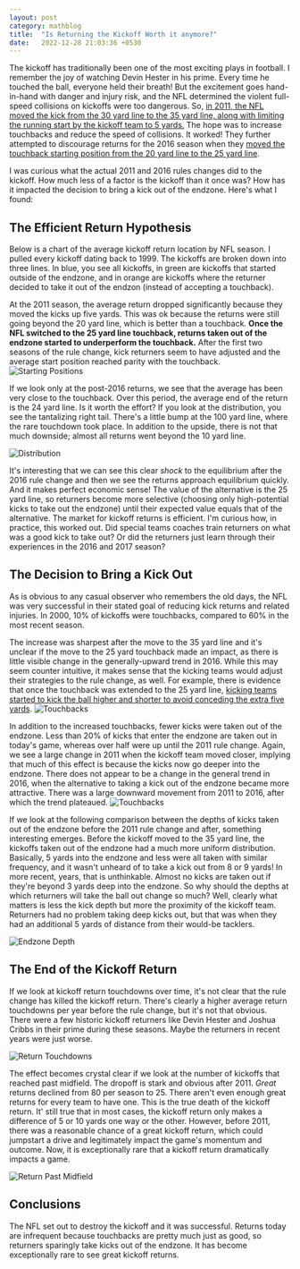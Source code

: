 ```yaml
---
layout: post
category: mathblog
title:  "Is Returning the Kickoff Worth it anymore?"
date:   2022-12-28 21:03:36 +0530
---
```


The kickoff has traditionally been one of the most exciting plays in football. I remember the joy of watching Devin Hester in his prime. Every time he touched the ball, everyone held their breath! But the excitement goes hand-in-hand with danger and injury risk, and the NFL determined the violent full-speed collisions on kickoffs were too dangerous. So, [in 2011, the NFL moved the kick from the 30 yard line to the 35 yard line, along with limiting the running start by the kickoff team to 5 yards.](https://bleacherreport.com/articles/1343646-is-new-nfl-kickoff-rule-really-better-for-player-safety#:~:text=In%202010%2C%20the%20NFL%20passed,a%20five%2Dyard%20head%20start) The hope was to increase touchbacks and reduce the speed of collisions. It worked! They further attempted to discourage returns for the 2016 season when they [moved the touchback starting position from the 20 yard line to the 25 yard line](https://www.washingtonpost.com/news/sports/wp/2016/03/23/nfl-owners-approve-25-yard-touchback-rule-change-double-unsportsmanlike-conduct-ejections/). 

I was curious what the actual 2011 and 2016 rules changes did to the kickoff. How much less of a factor is the kickoff than it once was? How has it impacted the decision to bring a kick out of the endzone. Here's what I found:

## The Efficient Return Hypothesis
Below is a chart of the average kickoff return location by NFL season. I pulled every kickoff dating back to 1999. The kickoffs are broken down into three lines. In blue, you see all kickoffs, in green are kickoffs that started outside of the endzone, and in orange are kickoffs where the returner decided to take it out of the endzon (instead of accepting a touchback). 

At the 2011 season, the average return dropped significantly because they moved the kicks up five yards. This was ok because the returns were still going beyond the 20 yard line, which is better than a touchback. **Once the NFL switched to the 25 yard line touchback, returns taken out of the endzone started to underperform the touchback.** After the first two seasons of the rule change, kick returners seem to have adjusted and the average start position reached parity with the touchback. 
![Starting Positions](/assets/kickoffreturns/average_returns_over_time.jpeg) 

If we look only at the post-2016 returns, we see that the average has been very close to the touchback. Over this period, the average end of the return is the 24 yard line. Is it worth the effort? If you look at the distribution, you see the tantalizing right tail. There's a little bump at the 100 yard line, where the rare touchdown took place. In addition to the upside, there is not that much downside; almost all returns went beyond the 10 yard line. 

![Distribution](/assets/kickoffreturns/post_2016_distribution.jpeg)

It's interesting that we can see this clear *shock* to the equilibrium after the 2016 rule change and then we see the returns approach equilibrium quickly. And it makes perfect economic sense! The value of the alternative is the 25 yard line, so returners become more selective (choosing only high-potential kicks to take out the endzone) until their expected value equals that of the alternative. The market for kickoff returns is efficient. I'm curious how, in practice, this worked out. Did special teams coaches train returners on what was a good kick to take out? Or did the returners just learn through their experiences in the 2016 and 2017 season?

## The Decision to Bring a Kick Out
As is obvious to any casual observer who remembers the old days, the NFL was very successful in their stated goal of reducing kick returns and related injuries. In 2000, 10% of kickoffs were touchbacks, compared to 60% in the most recent season. 

The increase was sharpest after the move to the 35 yard line and it's unclear if the move to the 25 yard touchback made an impact, as there is little visible change in the generally-upward trend in 2016. While this may seem counter intuitive, it makes sense that the kicking teams would adjust their strategies to the rule change, as well. For example, there is evidence that once the touchback was extended to the 25 yard line, [kicking teams started to kick the ball higher and shorter to avoid conceding the extra five yards](https://www.nbcsports.com/washington/baltimore-ravens/new-touchback-rule-appears-be-backfiring).
![Touchbacks](/assets/kickoffreturns/kickoffs_ending_in_touchbacks.jpeg)

In addition to the increased touchbacks, fewer kicks were taken out of the endzone. Less than 20% of kicks that enter the endzone are taken out in today's game, whereas over half were up until the 2011 rule change. Again, we see a large change in 2011 when the kickoff team moved closer, implying that much of this effect is because the kicks now go deeper into the endzone. There does not appear to be a change in the general trend in 2016, when the alternative to taking a kick out of the endzone became more attractive. There was a large downward movement from 2011 to 2016, after which the trend plateaued.
![Touchbacks](/assets/kickoffreturns/taking_kicks_out_of_endzone.jpeg)

If we look at the following comparison between the depths of kicks taken out of the endzone before the 2011 rule change and after, something interesting emerges. Before the kickoff moved to the 35 yard line, the kickoffs taken out of the endzone had a much more uniform distribution. Basically, 5 yards into the endzone and less were all taken with similar frequency, and it wasn't unheard of to take a kick out from 8 or 9 yards! In more recent, years, that is unthinkable. Almost no kicks are taken out if they're beyond 3 yards deep into the endzone. So why should the depths at which returners will take the ball out change so much? Well, clearly what matters is less the kick depth but more the proximity of the kickoff team. Returners had no problem taking deep kicks out, but that was when they had an additional 5 yards of distance from their would-be tacklers.

![Endzone Depth](/assets/kickoffreturns/endzone_depth_2011_comparison.jpeg)

## The End of the Kickoff Return
If we look at kickoff return touchdowns over time, it's not clear that the rule change has killed the kickoff return. There's clearly a higher average return touchdowns per year before the rule change, but it's not that obvious. There were a few historic kickoff returners like Devin Hester and Joshua Cribbs in their prime during these seasons. Maybe the returners in recent years were just worse.

![Return Touchdowns](/assets/kickoffreturns/touchdowns.jpeg)

The effect becomes crystal clear if we look at the number of kickoffs that reached past midfield. The dropoff is stark and obvious after 2011.  *Great* returns declined from 80 per season to 25. There aren't even enough great returns for every team to have one. This is the true death of the kickoff return. It' still true that in most cases, the kickoff return only makes a difference of 5 or 10 yards one way or the other. However, before 2011, there was a reasonable chance of a great kickoff return, which could jumpstart a drive and legitimately impact the game's momentum and outcome. Now, it is exceptionally rare that a kickoff return dramatically impacts a game. 


![Return Past Midfield](/assets/kickoffreturns/past_midfield.jpeg)


## Conclusions
The NFL set out to destroy the kickoff and it was successful. Returns today are infrequent because touchbacks are pretty much just as good, so returners sparingly take kicks out of the endzone. It has become exceptionally rare to see great kickoff returns.
